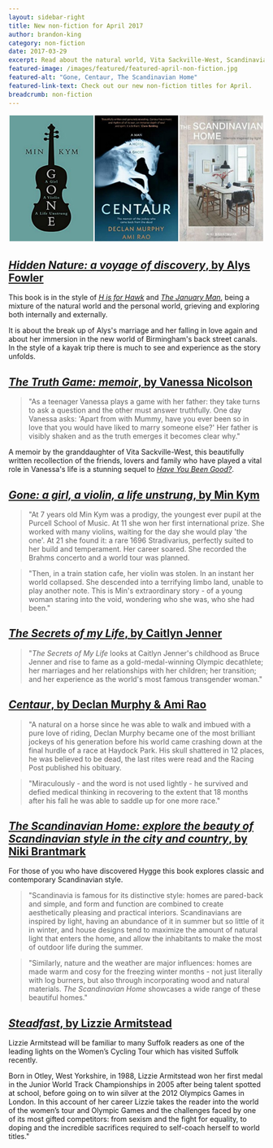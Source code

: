 ```yaml
---
layout: sidebar-right
title: New non-fiction for April 2017
author: brandon-king
category: non-fiction
date: 2017-03-29
excerpt: Read about the natural world, Vita Sackville-West, Scandinavian architecture and more
featured-image: /images/featured/featured-april-non-fiction.jpg
featured-alt: "Gone, Centaur, The Scandinavian Home"
featured-link-text: Check out our new non-fiction titles for April.
breadcrumb: non-fiction
---
```


![Gone, Centaur, The Scandinavian Home](/images/featured/featured-april-non-fiction.jpg)

## [<cite>Hidden Nature: a voyage of discovery</cite>, by Alys Fowler](https://suffolk.spydus.co.uk/cgi-bin/spydus.exe/ENQ/OPAC/BIBENQ?BRN=2132477)

This book is in the style of [<cite>H is for Hawk</cite>](https://suffolk.spydus.co.uk/cgi-bin/spydus.exe/ENQ/OPAC/BIBENQ?BRN=1708889) and [<cite>The January Man</cite>](https://suffolk.spydus.co.uk/cgi-bin/spydus.exe/ENQ/OPAC/BIBENQ?BRN=2079073), being a mixture of the natural world and the personal world, grieving and exploring both internally and externally.

It is about the break up of Alys's marriage and her falling in love again and about her immersion in the new world of Birmingham's back street canals. In the style of a kayak trip there is much to see and experience as the story unfolds.

## [<cite>The Truth Game: memoir</cite>, by Vanessa Nicolson](https://suffolk.spydus.co.uk/cgi-bin/spydus.exe/ENQ/OPAC/BIBENQ?BRN=2151628)

> "As a teenager Vanessa plays a game with her father: they take turns to ask a question and the other must answer truthfully. One day Vanessa asks: 'Apart from with Mummy, have you ever been so in love that you would have liked to marry someone else?' Her father is visibly shaken and as the truth emerges it becomes clear why."

A memoir by the granddaughter of Vita Sackville-West, this beautifully written recollection of the friends, lovers and family who have played a vital role in Vanessa's life is a stunning sequel to [<cite>Have You Been Good?</cite>](https://suffolk.spydus.co.uk/cgi-bin/spydus.exe/ENQ/OPAC/BIBENQ?BRN=1900477).

## [<cite>Gone: a girl, a violin, a life unstrung</cite>, by Min Kym](https://suffolk.spydus.co.uk/cgi-bin/spydus.exe/ENQ/OPAC/BIBENQ?BRN=2128169)

> "At 7 years old Min Kym was a prodigy, the youngest ever pupil at the Purcell School of Music. At 11 she won her first international prize. She worked with many violins, waiting for the day she would play 'the one'. At 21 she found it: a rare 1696 Stradivarius, perfectly suited to her build and temperament. Her career soared. She recorded the Brahms concerto and a world tour was planned.

> "Then, in a train station cafe, her violin was stolen. In an instant her world collapsed. She descended into a terrifying limbo land, unable to play another note. This is Min's extraordinary story - of a young woman staring into the void, wondering who she was, who she had been."

## [<cite>The Secrets of my Life</cite>, by Caitlyn Jenner](https://suffolk.spydus.co.uk/cgi-bin/spydus.exe/ENQ/OPAC/BIBENQ?BRN=2150642)

> "<cite>The Secrets of My Life</cite> looks at Caitlyn Jenner's childhood as Bruce Jenner and rise to fame as a gold-medal-winning Olympic decathlete; her marriages and her relationships with her children; her transition; and her experience as the world's most famous transgender woman."

## [<cite>Centaur</cite>, by Declan Murphy & Ami Rao](https://suffolk.spydus.co.uk/cgi-bin/spydus.exe/ENQ/OPAC/BIBENQ?BRN=2126410)

> "A natural on a horse since he was able to walk and imbued with a pure love of riding, Declan Murphy became one of the most brilliant jockeys of his generation before his world came crashing down at the final hurdle of a race at Haydock Park. His skull shattered in 12 places, he was believed to be dead, the last rites were read and the Racing Post published his obituary.

> "Miraculously - and the word is not used lightly - he survived and defied medical thinking in recovering to the extent that 18 months after his fall he was able to saddle up for one more race."

## [<cite>The Scandinavian Home: explore the beauty of Scandinavian style in the city and country</cite>, by Niki Brantmark](https://suffolk.spydus.co.uk/cgi-bin/spydus.exe/ENQ/OPAC/BIBENQ?BRN=2113305)

For those of you who have discovered Hygge this book explores classic and contemporary Scandinavian style.

> "Scandinavia is famous for its distinctive style: homes are pared-back and simple, and form and function are combined to create aesthetically pleasing and practical interiors. Scandinavians are inspired by light, having an abundance of it in summer but so little of it in winter, and house designs tend to maximize the amount of natural light that enters the home, and allow the inhabitants to make the most of outdoor life during the summer.

> "Similarly, nature and the weather are major influences: homes are made warm and cosy for the freezing winter months - not just literally with log burners, but also through incorporating wood and natural materials. <cite>The Scandinavian Home</cite> showcases a wide range of these beautiful homes."

## [<cite>Steadfast</cite>, by Lizzie Armitstead](https://suffolk.spydus.co.uk/cgi-bin/spydus.exe/ENQ/OPAC/BIBENQ?BRN=2037399)

Lizzie Armitstead will be familiar to many Suffolk readers as one of the leading lights on the Women’s Cycling Tour which has visited Suffolk recently.

Born in Otley, West Yorkshire, in 1988, Lizzie Armitstead won her first medal in the Junior World Track Championships in 2005 after being talent spotted at school, before going on to win silver at the 2012 Olympics Games in London. In this account of her career Lizzie takes the reader into the world of the women’s tour and Olympic Games and the challenges faced by one of its most gifted competitors: from sexism and the fight for equality, to doping and the incredible sacrifices required to self-coach herself to world titles."
